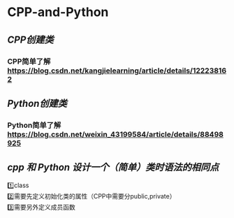 # CPP-and-Python
## *CPP创建类*
### CPP简单了解<https://blog.csdn.net/kangjielearning/article/details/122238162>
## *Python创建类*
### Python简单了解<https://blog.csdn.net/weixin_43199584/article/details/88498925>
## *cpp 和 Python 设计一个（简单）类时语法的相同点*
1️⃣class  
2️⃣需要先定义初始化类的属性（CPP中需要分public,private）  
3️⃣需要另外定义成员函数
